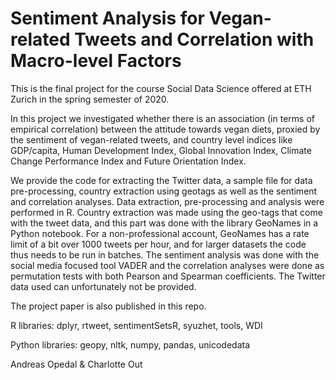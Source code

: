 # Sentiment Analysis for Vegan-related Tweets and Correlation with Macro-level Factors

This is the final project for the course Social Data Science offered at ETH Zurich in the spring semester of 2020. 

In this project we investigated whether there is an association (in terms of empirical correlation) between the attitude towards vegan diets, proxied by the sentiment of vegan-related tweets, and country level indices like GDP/capita, Human Development Index, Global Innovation Index, Climate Change Performance Index and Future Orientation Index.

We provide the code for extracting the Twitter data, a sample file for data pre-processing, country extraction using geotags as well as the sentiment and correlation analyses. Data extraction, pre-processing and analysis were performed in R. Country extraction was made using the geo-tags that come with the tweet data, and this part was done with the library GeoNames in a Python notebook. For a non-professional account, GeoNames has a rate limit of a bit over 1000 tweets per hour, and for larger datasets the code thus needs to be run in batches. The sentiment analysis was done with the social media focused tool VADER and the correlation analyses were done as permutation tests with both Pearson and Spearman coefficients. The Twitter data used can unfortunately not be provided.

The project paper is also published in this repo. 

R libraries: dplyr, rtweet, sentimentSetsR, syuzhet, tools, WDI

Python libraries: geopy, nltk, numpy, pandas, unicodedata

Andreas Opedal & Charlotte Out
